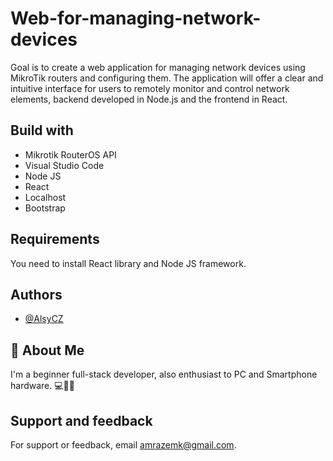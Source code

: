
# Web-for-managing-network-devices

Goal is to create a web application for managing network devices using MikroTik routers and configuring them. The application will offer a clear and intuitive interface for users to remotely monitor and control network elements, backend developed in Node.js and the frontend in React.


## Build with
- Mikrotik RouterOS API
 - Visual Studio Code
 - Node JS
 - React
 - Localhost
 - Bootstrap

## Requirements

You need to install React library and Node JS framework.


## Authors

- [@AlsyCZ](https://www.github.com/AlsyCZ)


## 🚀 About Me
I'm a beginner full-stack developer, also enthusiast to PC and Smartphone hardware. 💻📱🔧


## Support and feedback

For support or feedback, email amrazemk@gmail.com.

